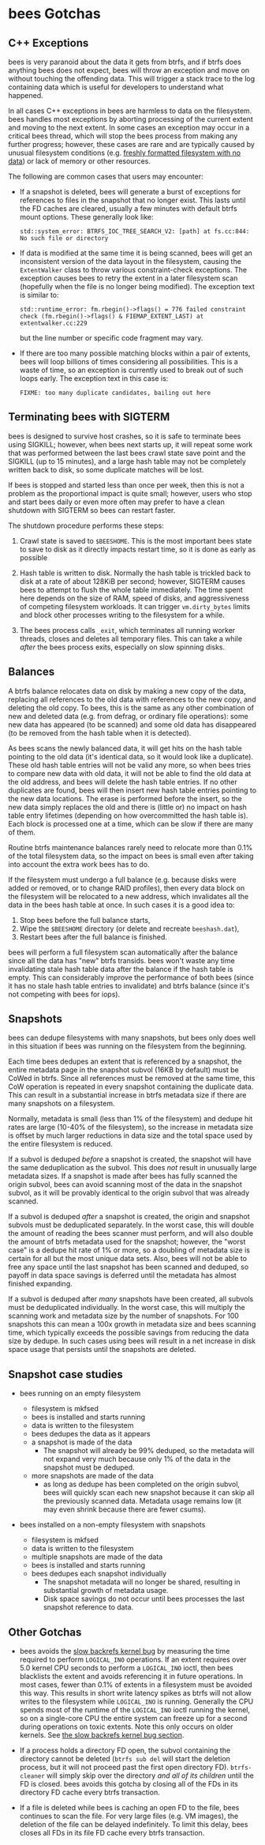 bees Gotchas
============

C++ Exceptions
--------------

bees is very paranoid about the data it gets from btrfs, and if btrfs
does anything bees does not expect, bees will throw an exception and move
on without touching the offending data.  This will trigger a stack trace
to the log containing data which is useful for developers to understand
what happened.

In all cases C++ exceptions in bees are harmless to data on the
filesystem.  bees handles most exceptions by aborting processing of
the current extent and moving to the next extent.  In some cases an
exception may occur in a critical bees thread, which will stop the bees
process from making any further progress; however, these cases are rare
and are typically caused by unusual filesystem conditions (e.g. [freshly
formatted filesystem with no
data](https://github.com/Zygo/bees/issues/93)) or lack of memory or
other resources.

The following are common cases that users may encounter:

* If a snapshot is deleted, bees will generate a burst of exceptions for
references to files in the snapshot that no longer exist.  This lasts
until the FD caches are cleared, usually a few minutes with default
btrfs mount options.  These generally look like:

	`std::system_error: BTRFS_IOC_TREE_SEARCH_V2: [path] at fs.cc:844: No such file or directory`

* If data is modified at the same time it is being scanned, bees will get
an inconsistent version of the data layout in the filesystem, causing
the `ExtentWalker` class to throw various constraint-check exceptions.
The exception causes bees to retry the extent in a later filesystem scan
(hopefully when the file is no longer being modified).  The exception
text is similar to:

	`std::runtime_error: fm.rbegin()->flags() = 776 failed constraint check (fm.rbegin()->flags() & FIEMAP_EXTENT_LAST) at extentwalker.cc:229`

  but the line number or specific code fragment may vary.

* If there are too many possible matching blocks within a pair of extents,
bees will loop billions of times considering all possibilities.  This is
a waste of time, so an exception is currently used to break out of such
loops early.  The exception text in this case is:

	`FIXME: too many duplicate candidates, bailing out here`


Terminating bees with SIGTERM
-----------------------------

bees is designed to survive host crashes, so it is safe to terminate bees
using SIGKILL; however, when bees next starts up, it will repeat some
work that was performed between the last bees crawl state save point
and the SIGKILL (up to 15 minutes), and a large hash table may not be
completely written back to disk, so some duplicate matches will be lost.

If bees is stopped and started less than once per week, then this is not
a problem as the proportional impact is quite small; however, users who
stop and start bees daily or even more often may prefer to have a clean
shutdown with SIGTERM so bees can restart faster.

The shutdown procedure performs these steps:

   1.  Crawl state is saved to `$BEESHOME`.  This is the most
       important bees state to save to disk as it directly impacts
       restart time, so it is done as early as possible

   2.  Hash table is written to disk.  Normally the hash table is
       trickled back to disk at a rate of about 128KiB per second;
       however, SIGTERM causes bees to attempt to flush the whole table
       immediately.  The time spent here depends on the size of RAM, speed
       of disks, and aggressiveness of competing filesystem workloads.
       It can trigger `vm.dirty_bytes` limits and block other processes
       writing to the filesystem for a while.

   3.  The bees process calls `_exit`, which terminates all running
       worker threads, closes and deletes all temporary files.  This
       can take a while _after_ the bees process exits, especially on
       slow spinning disks.


Balances
--------

A btrfs balance relocates data on disk by making a new copy of the
data, replacing all references to the old data with references to the
new copy, and deleting the old copy.  To bees, this is the same as any
other combination of new and deleted data (e.g. from defrag, or ordinary
file operations):  some new data has appeared (to be scanned) and some
old data has disappeared (to be removed from the hash table when it is
detected).

As bees scans the newly balanced data, it will get hits on the hash
table pointing to the old data (it's identical data, so it would look
like a duplicate).  These old hash table entries will not be valid any
more, so when bees tries to compare new data with old data, it will not
be able to find the old data at the old address, and bees will delete
the hash table entries.  If no other duplicates are found, bees will
then insert new hash table entries pointing to the new data locations.
The erase is performed before the insert, so the new data simply replaces
the old and there is (little or) no impact on hash table entry lifetimes
(depending on how overcommitted the hash table is).  Each block is
processed one at a time, which can be slow if there are many of them.

Routine btrfs maintenance balances rarely need to relocate more than 0.1%
of the total filesystem data, so the impact on bees is small even after
taking into account the extra work bees has to do.

If the filesystem must undergo a full balance (e.g. because disks were
added or removed, or to change RAID profiles), then every data block on
the filesystem will be relocated to a new address, which invalidates all
the data in the bees hash table at once.  In such cases it is a good idea to:

  1.  Stop bees before the full balance starts,
  2.  Wipe the `$BEESHOME` directory (or delete and recreate `beeshash.dat`),
  3.  Restart bees after the full balance is finished.

bees will perform a full filesystem scan automatically after the balance
since all the data has "new" btrfs transids.  bees won't waste any time
invalidating stale hash table data after the balance if the hash table
is empty.  This can considerably improve the performance of both bees
(since it has no stale hash table entries to invalidate) and btrfs balance
(since it's not competing with bees for iops).

Snapshots
---------

bees can dedupe filesystems with many snapshots, but bees only does
well in this situation if bees was running on the filesystem from
the beginning.

Each time bees dedupes an extent that is referenced by a snapshot,
the entire metadata page in the snapshot subvol (16KB by default) must
be CoWed in btrfs.  Since all references must be removed at the same
time, this CoW operation is repeated in every snapshot containing the
duplicate data.  This can result in a substantial increase in btrfs
metadata size if there are many snapshots on a filesystem.

Normally, metadata is small (less than 1% of the filesystem) and dedupe
hit rates are large (10-40% of the filesystem), so the increase in
metadata size is offset by much larger reductions in data size and the
total space used by the entire filesystem is reduced.

If a subvol is deduped _before_ a snapshot is created, the snapshot will
have the same deduplication as the subvol.  This does _not_ result in
unusually large metadata sizes.  If a snapshot is made after bees has
fully scanned the origin subvol, bees can avoid scanning most of the
data in the snapshot subvol, as it will be provably identical to the
origin subvol that was already scanned.

If a subvol is deduped _after_ a snapshot is created, the origin and
snapshot subvols must be deduplicated separately.  In the worst case, this
will double the amount of reading the bees scanner must perform, and will
also double the amount of btrfs metadata used for the snapshot; however,
the "worst case" is a dedupe hit rate of 1% or more, so a doubling of
metadata size is certain for all but the most unique data sets.  Also,
bees will not be able to free any space until the last snapshot has been
scanned and deduped, so payoff in data space savings is deferred until
the metadata has almost finished expanding.

If a subvol is deduped after _many_ snapshots have been created, all
subvols must be deduplicated individually.  In the worst case, this will
multiply the scanning work and metadata size by the number of snapshots.
For 100 snapshots this can mean a 100x growth in metadata size and
bees scanning time, which typically exceeds the possible savings from
reducing the data size by dedupe.  In such cases using bees will result
in a net increase in disk space usage that persists until the snapshots
are deleted.

Snapshot case studies
---------------------

 * bees running on an empty filesystem
   * filesystem is mkfsed
   * bees is installed and starts running
   * data is written to the filesystem
   * bees dedupes the data as it appears
   * a snapshot is made of the data
      * The snapshot will already be 99% deduped, so the metadata will
      not expand very much because only 1% of the data in the snapshot
      must be deduped.
   * more snapshots are made of the data
      * as long as dedupe has been completed on the origin subvol,
      bees will quickly scan each new snapshot because it can skip
      all the previously scanned data.  Metadata usage remains low
      (it may even shrink because there are fewer csums).

 * bees installed on a non-empty filesystem with snapshots
   * filesystem is mkfsed
   * data is written to the filesystem
   * multiple snapshots are made of the data
   * bees is installed and starts running
   * bees dedupes each snapshot individually
      * The snapshot metadata will no longer be shared, resulting in
      substantial growth of metadata usage.
      * Disk space savings do not occur until bees processes the
      last snapshot reference to data.


Other Gotchas
-------------

* bees avoids the [slow backrefs kernel bug](btrfs-kernel.md) by
  measuring the time required to perform `LOGICAL_INO` operations.
  If an extent requires over 5.0 kernel CPU seconds to perform a
  `LOGICAL_INO` ioctl, then bees blacklists the extent and avoids
  referencing it in future operations.  In most cases, fewer than 0.1%
  of extents in a filesystem must be avoided this way.  This results
  in short write latency spikes as btrfs will not allow writes to the
  filesystem while `LOGICAL_INO` is running.  Generally the CPU spends
  most of the runtime of the `LOGICAL_INO` ioctl running the kernel,
  so on a single-core CPU the entire system can freeze up for a second
  during operations on toxic extents.  Note this only occurs on older
  kernels.  See [the slow backrefs kernel bug section](btrfs-kernel.md).

* If a process holds a directory FD open, the subvol containing the
  directory cannot be deleted (`btrfs sub del` will start the deletion
  process, but it will not proceed past the first open directory FD).
  `btrfs-cleaner` will simply skip over the directory *and all of its
  children* until the FD is closed.  bees avoids this gotcha by closing
  all of the FDs in its directory FD cache every btrfs transaction.

* If a file is deleted while bees is caching an open FD to the file,
  bees continues to scan the file.  For very large files (e.g. VM
  images), the deletion of the file can be delayed indefinitely.
  To limit this delay, bees closes all FDs in its file FD cache every
  btrfs transaction.

